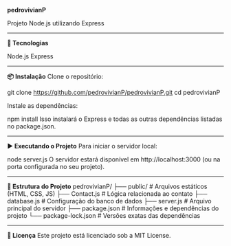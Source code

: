 **pedrovivianP**

Projeto Node.js utilizando Express

-------------------------------------

**🚀 Tecnologias**

Node.js 
Express

-------------------------------------

**📦 Instalação**
Clone o repositório:

git clone https://github.com/pedrovivianP/pedrovivianP.git
cd pedrovivianP

Instale as dependências:

npm install
Isso instalará o Express e todas as outras dependências listadas no package.json.

-------------------------------------

**▶️ Executando o Projeto**
Para iniciar o servidor local:

node server.js
O servidor estará disponível em http://localhost:3000 (ou na porta configurada no seu projeto).

-------------------------------------

**📁 Estrutura do Projeto**
pedrovivianP/
├── public/             # Arquivos estáticos (HTML, CSS, JS)
├── Contact.js          # Lógica relacionada ao contato
├── database.js         # Configuração do banco de dados
├── server.js           # Arquivo principal do servidor
├── package.json        # Informações e dependências do projeto
└── package-lock.json   # Versões exatas das dependências

-------------------------------------

**📝 Licença**
Este projeto está licenciado sob a MIT License.

